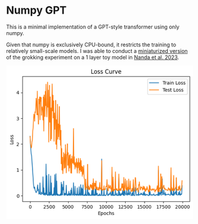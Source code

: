 # Numpy GPT

This is a minimal implementation of a GPT-style transformer using only numpy. 

Given that numpy is exclusively CPU-bound, it restricts the training to relatively small-scale models. I was able to conduct a [miniaturized version](adder_grokking_exp.ipynb) of the grokking experiment on a 1 layer toy model in [Nanda et al. 2023](https://arxiv.org/abs/2301.05217).

![grokking](output.png)
